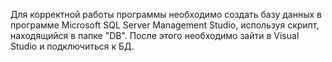 Для корректной работы программы необходимо создать базу данных в программе Microsoft SQL Server Management Studio, 
используя скрипт, находящийся в папке "DB". После этого необходимо зайти в Visual Studio и подключиться к БД.
